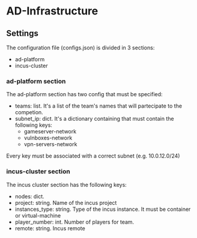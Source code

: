# AD-Infrastructure

## Settings
The configuration file (configs.json) is divided in 3 sections:
- ad-platform
- incus-cluster

### ad-platform section
The ad-platform section has two config that must be specified:
- teams: list. It's a list of the team's names that will partecipate to the competion.
- subnet_ip: dict. It's a dictionary containing that must contain the following keys:
    * gameserver-network
    * vulnboxes-network
    * vpn-servers-network

Every key must be associated with a correct subnet (e.g. 10.0.12.0/24)

### incus-cluster section
The incus cluster section has the following keys:
- nodes: dict. 
- project: string. Name of the incus project
- instances_type: string. Type of the incus instance. It must be container or virtual-machine
- player_number: int. Number of players for team.
- remote: string. Incus remote